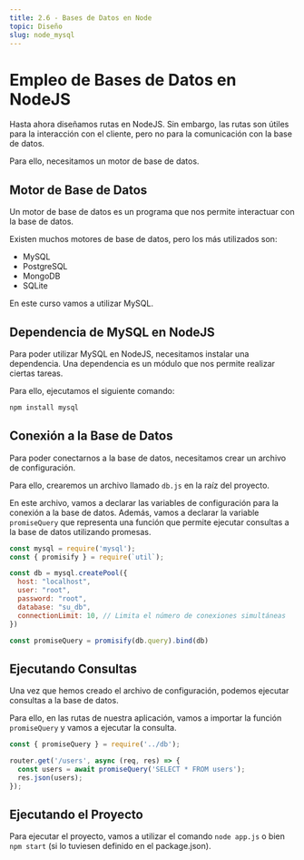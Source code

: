 ```yaml
---
title: 2.6 - Bases de Datos en Node
topic: Diseño
slug: node_mysql
---
```


# Empleo de Bases de Datos en NodeJS

Hasta ahora diseñamos rutas en NodeJS. Sin embargo, las rutas son útiles para la interacción con el cliente, pero no para la comunicación con la base de datos.

Para ello, necesitamos un motor de base de datos.

## Motor de Base de Datos

Un motor de base de datos es un programa que nos permite interactuar con la base de datos.

Existen muchos motores de base de datos, pero los más utilizados son:

- MySQL
- PostgreSQL
- MongoDB
- SQLite

En este curso vamos a utilizar MySQL.

## Dependencia de MySQL en NodeJS

Para poder utilizar MySQL en NodeJS, necesitamos instalar una dependencia. Una dependencia es un módulo que nos permite realizar ciertas tareas.

Para ello, ejecutamos el siguiente comando:

```bash
npm install mysql
```

## Conexión a la Base de Datos

Para poder conectarnos a la base de datos, necesitamos crear un archivo de configuración.

Para ello, crearemos un archivo llamado `db.js` en la raíz del proyecto.

En este archivo, vamos a declarar las variables de configuración para la conexión a la base de datos.
Además, vamos a declarar la variable `promiseQuery` que representa una función que permite ejecutar consultas a la base de datos utilizando promesas.

```js
const mysql = require('mysql');
const { promisify } = require(`util`);

const db = mysql.createPool({
  host: "localhost",
  user: "root",
  password: "root",
  database: "su_db",
  connectionLimit: 10, // Limita el número de conexiones simultáneas
})

const promiseQuery = promisify(db.query).bind(db)
```

## Ejecutando Consultas

Una vez que hemos creado el archivo de configuración, podemos ejecutar consultas a la base de datos.

Para ello, en las rutas de nuestra aplicación, vamos a importar la función `promiseQuery` y vamos a ejecutar la consulta.

```js
const { promiseQuery } = require('../db');

router.get('/users', async (req, res) => {
  const users = await promiseQuery('SELECT * FROM users');
  res.json(users);
});
```

## Ejecutando el Proyecto

Para ejecutar el proyecto, vamos a utilizar el comando `node app.js` o bien `npm start` (si lo tuviesen definido en el package.json).
